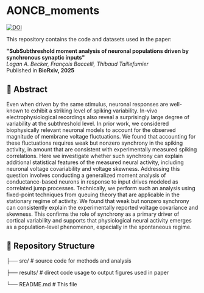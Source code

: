 # AONCB_moments
[![DOI](https://zenodo.org/badge/DOI/10.1101/2025.03.16.643547.svg)](https://doi.org/10.1101/2025.03.16.643547)  

This repository contains the code and datasets used in the paper:  

**"SubSubthreshold moment analysis of neuronal populations driven by
synchronous synaptic inputs"**  
_Logan A. Becker, François Baccelli, Thibaud Taillefumier_  
Published in **BioRxiv, 2025**  
<!---📄 [Paper Link](https://doi.org/your-doi-here) --->

## 📜 Abstract  
Even when driven by the same stimulus, neuronal responses are well-known to exhibit a striking level of spiking variability. In-vivo electrophysiological recordings also reveal a surprisingly large degree of variability at the subthreshold level. In prior work, we considered biophysically relevant neuronal models to account for
the observed magnitude of membrane voltage fluctuations. We found that accounting for these fluctuations requires weak but nonzero synchrony in the spiking activity, in amount that are consistent with experimentally measured spiking correlations. Here we investigate whether such synchrony can explain additional statistical features of the measured neural activity, including neuronal voltage covariability and voltage skewness. Addressing this question involves conducting a generalized moment analysis of conductance-based neurons in
response to input drives modeled as correlated jump processes. Technically, we perform such an analysis using fixed-point techniques from queuing theory that are applicable in the stationary regime of activity. We found that weak but nonzero synchrony can consistently explain the experimentally reported voltage covariance and skewness. This confirms the role of synchrony as a primary driver of cortical variability and supports that physiological neural activity emerges as a population-level phenomenon, especially in the spontaneous regime.
## 📁 Repository Structure  
├── src/ # source code for methods and analysis

├── results/ # direct code usage to output figures used in paper

└── README.md # This file



